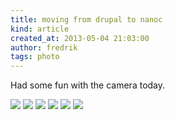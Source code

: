 ```yaml
---
title: moving from drupal to nanoc
kind: article
created_at: 2013-05-04 21:03:00
author: fredrik
tags: photo
---
```


Had some fun with the camera today.

![](http://farm9.staticflickr.com/8267/8708350808_05f235587c_z.jpg)
![](http://farm9.staticflickr.com/8418/8708352708_9a36fbda12_z.jpg)
![](http://farm9.staticflickr.com/8256/8708354468_e350932458_z.jpg)
![](http://farm9.staticflickr.com/8414/8707233857_a24b5f5555_z.jpg)
![](http://farm9.staticflickr.com/8400/8708357766_bd655013f5_z.jpg)
![](http://farm9.staticflickr.com/8279/8707236779_d7c966d82d_z.jpg)

